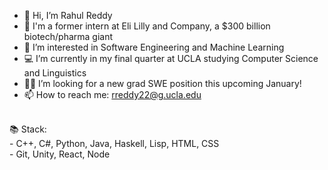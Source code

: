 - 👋 Hi, I’m Rahul Reddy
- 📜 I'm a former intern at Eli Lilly and Company, a $300 billion biotech/pharma giant
- 👀 I’m interested in Software Engineering and Machine Learning
- 💻 I’m currently in my final quarter at UCLA studying Computer Science and Linguistics
- 👨‍💻 I’m looking for a new grad SWE position this upcoming January! 
- 📫 How to reach me: rreddy22@g.ucla.edu 

<br/>
📚 Stack: <br/>
- C++, C#, Python, Java, Haskell, Lisp, HTML, CSS <br/>
- Git, Unity, React, Node  

<!---
RReddy22/RReddy22 is a ✨ special ✨ repository because its `README.md` (this file) appears on your GitHub profile.
You can click the Preview link to take a look at your changes.
--->
